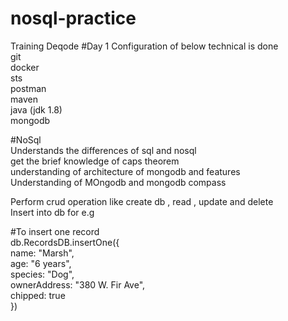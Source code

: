 # nosql-practice
Training Deqode
#Day 1
Configuration of below technical is done<br />
git<br />
docker<br />
sts<br />
postman<br />
maven<br />
java (jdk 1.8)<br />
mongodb<br />

#NoSql <br />
Understands the differences of sql and nosql<br />
get the brief knowledge of caps theorem<br />
understanding of architecture of mongodb and features<br />
Understanding of MOngodb and mongodb compass<br />

Perform crud operation like create db , read , update and delete<br />
Insert into db for e.g<br />

#To insert one record<br />
db.RecordsDB.insertOne({<br />
    name: "Marsh",<br />
    age: "6 years",<br />
    species: "Dog",<br />
    ownerAddress: "380 W. Fir Ave",<br />
    chipped: true<br />
})<br />
